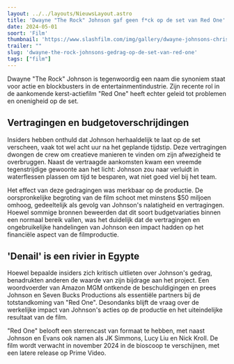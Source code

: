 ```yaml
---
layout: ../../layouts/NieuwsLayout.astro
title: 'Dwayne "The Rock" Johnson gaf geen f*ck op de set van Red One'
date: 2024-05-01
soort: 'Film'
thumbnail: 'https://www.slashfilm.com/img/gallery/dwayne-johnsons-christmas-movie-red-one-may-be-a-box-office-disaster-in-the-making/intro-1714491619.jpg'
trailer: ""
slug: 'dwayne-the-rock-johnsons-gedrag-op-de-set-van-red-one'
tags: ["film"]
---
```


Dwayne "The Rock" Johnson is tegenwoordig een naam die synoniem staat voor actie en blockbusters in de entertainmentindustrie. Zijn recente rol in de aankomende kerst-actiefilm "Red One" heeft echter geleid tot problemen en onenigheid op de set.

## Vertragingen en budgetoverschrijdingen

Insiders hebben onthuld dat Johnson herhaaldelijk te laat op de set verscheen, vaak tot wel acht uur na het geplande tijdstip. Deze vertragingen dwongen de crew om creatieve manieren te vinden om zijn afwezigheid te overbruggen. Naast de vertraagde aankomsten kwam een vreemde tegenstrijdige gewoonte aan het licht: Johnson zou naar verluidt in waterflessen plassen om tijd te besparen, wat niet goed viel bij het team.

Het effect van deze gedragingen was merkbaar op de productie. De oorspronkelijke begroting van de film schoot met minstens $50 miljoen omhoog, gedeeltelijk als gevolg van Johnson's nalatigheid en vertragingen. Hoewel sommige bronnen beweerden dat dit soort budgetvariaties binnen een normaal bereik vallen, was het duidelijk dat de vertragingen en ongebruikelijke handelingen van Johnson een impact hadden op het financiële aspect van de filmproductie.

## 'Denail' is een rivier in Egypte

Hoewel bepaalde insiders zich kritisch uitlieten over Johnson's gedrag, benadrukten anderen de waarde van zijn bijdrage aan het project. Een woordvoerder van Amazon MGM ontkende de beschuldigingen en prees Johnson en Seven Bucks Productions als essentiële partners bij de totstandkoming van "Red One". Desondanks blijft de vraag over de werkelijke impact van Johnson's acties op de productie en het uiteindelijke resultaat van de film.

"Red One" belooft een sterrencast van formaat te hebben, met naast Johnson en Evans ook namen als JK Simmons, Lucy Liu en Nick Kroll. De film wordt verwacht in november 2024 in de bioscoop te verschijnen, met een latere release op Prime Video.